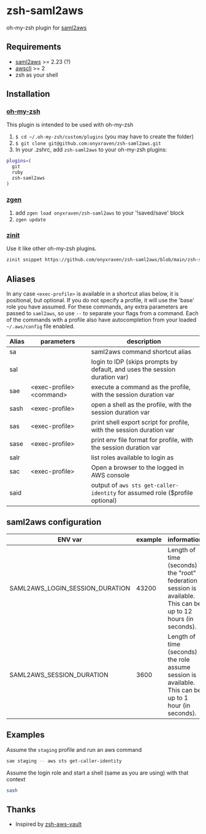 # zsh-saml2aws

oh-my-zsh plugin for [saml2aws](https://github.com/Versent/saml2aws)

## Requirements

* [saml2aws](https://github.com/Versent/saml2aws) >= 2.23 (?)
* [awscli](https://docs.aws.amazon.com/cli/latest/userguide/getting-started-install.html) >= 2
* zsh as your shell

## Installation

### [oh-my-zsh](https://github.com/robbyrussell/oh-my-zsh)

This plugin is intended to be used with oh-my-zsh

1. `$ cd ~/.oh-my-zsh/custom/plugins` (you may have to create the folder)
2. `$ git clone git@github.com:onyxraven/zsh-saml2aws.git`
3. In your .zshrc, add `zsh-saml2aws` to your oh-my-zsh plugins:

```bash
plugins=(
  git
  ruby
  zsh-saml2aws
)
```

### [zgen](https://github.com/tarjoilija/zgen)

1. add `zgen load onyxraven/zsh-saml2aws` to your '!saved/save' block
1. `zgen update`

### [zinit](https://github.com/zdharma-continuum/zinit)

Use it like other oh-my-zsh plugins.

```bash
zinit snippet https://github.com/onyxraven/zsh-saml2aws/blob/main/zsh-saml2aws.plugin.zsh
```

## Aliases

In any case `<exec-profile>` is available in a shortcut alias below, it is positional, but optional. If you do not specify a profile, it will use the 'base' role you have assumed. For these commands, any extra parameters are passed to `saml2aws`, so use `--` to separate your flags from a command. Each of the commands with a profile also have autocompletion from your loaded `~/.aws/config` file enabled.

| Alias | parameters                 | description                                                                   |
| ----- | -------------------------- | ----------------------------------------------------------------------------- |
| sa    |                            | saml2aws command shortcut alias                                               |
| sal   |                            | login to IDP (skips prompts by default, and uses the session duration var)    |
| sae   | \<exec-profile> \<command> | execute a command as the profile, with the session duration var               |
| sash  | \<exec-profile>            | open a shell as the profile, with the session duration var                    |
| sas   | \<exec-profile>            | print shell export script for profile, with the session duration var          |
| sase  | \<exec-profile>            | print env file format for profile, with the session duration var              |
| salr  |                            | list roles available to login as                                              |
| sac   | \<exec-profile>            | Open a browser to the logged in AWS console                                   |
| said  |                            | output of `aws sts get-caller-identity` for assumed role (\$profile optional) |

## saml2aws configuration

| ENV var                         | example | information                                                                                                   |
| ------------------------------- | ------- | ------------------------------------------------------------------------------------------------------------- |
| SAML2AWS_LOGIN_SESSION_DURATION | 43200   | Length of time (seconds) the "root" federation session is available. This can be up to 12 hours (in seconds). |
| SAML2AWS_SESSION_DURATION       | 3600    | Length of time (seconds) the role assume session is available. This can be up to 1 hour (in seconds).         |

## Examples

Assume the `staging` profile and run an aws command

```sh
sae staging -- aws sts get-caller-identity
```

Assume the login role and start a shell (same as you are using) with that context

```sh
sash
```

## Thanks

- Inspired by [zsh-aws-vault](https://github.com/blimmer/zsh-aws-vault)
